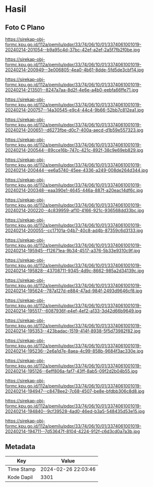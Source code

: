 # Hasil

## Foto C Plano

https://sirekap-obj-formc.kpu.go.id/112a/pemilu/pdpr/33/74/06/10/01/3374061001019-20240214-201054--b9a95c4d-37bc-42ef-a2ef-2a5f7fb2f0be.jpg

https://sirekap-obj-formc.kpu.go.id/112a/pemilu/pdpr/33/74/06/10/01/3374061001019-20240214-200949--3e006805-4ea0-4b61-8dde-5fd5de3cbf14.jpg

https://sirekap-obj-formc.kpu.go.id/112a/pemilu/pdpr/33/74/06/10/01/3374061001019-20240214-213501--8247a7aa-8d2f-4e6e-a4b0-eebfa66ffe71.jpg

https://sirekap-obj-formc.kpu.go.id/112a/pemilu/pdpr/33/74/06/10/01/3374061001019-20240214-200757--14a30545-e9c4-44c4-9b66-52bb7c812ea1.jpg

https://sirekap-obj-formc.kpu.go.id/112a/pemilu/pdpr/33/74/06/10/01/3374061001019-20240214-200651--d6273fbe-d0c7-400a-aecd-d1b59e557323.jpg

https://sirekap-obj-formc.kpu.go.id/112a/pemilu/pdpr/33/74/06/10/01/3374061001019-20240214-200544--89cce16b-747c-421c-892f-38c9e69eb829.jpg

https://sirekap-obj-formc.kpu.go.id/112a/pemilu/pdpr/33/74/06/10/01/3374061001019-20240214-200444--ee6a5740-45ee-4336-a249-008de264d344.jpg

https://sirekap-obj-formc.kpu.go.id/112a/pemilu/pdpr/33/74/06/10/01/3374061001019-20240214-200348--eaa390e1-4645-446a-887f-a20eac14df6c.jpg

https://sirekap-obj-formc.kpu.go.id/112a/pemilu/pdpr/33/74/06/10/01/3374061001019-20240214-200220--4c839959-af10-4166-921c-936568dd33bc.jpg

https://sirekap-obj-formc.kpu.go.id/112a/pemilu/pdpr/33/74/06/10/01/3374061001019-20240214-200055--cc17101a-04b7-40c8-ad4b-87359c6d3133.jpg

https://sirekap-obj-formc.kpu.go.id/112a/pemilu/pdpr/33/74/06/10/01/3374061001019-20240214-195945--f12671ea-9b34-4517-a376-5b33e9310c9f.jpg

https://sirekap-obj-formc.kpu.go.id/112a/pemilu/pdpr/33/74/06/10/01/3374061001019-20240214-195828--43708711-9345-4d9c-8662-985a2d34139c.jpg

https://sirekap-obj-formc.kpu.go.id/112a/pemilu/pdpr/33/74/06/10/01/3374061001019-20240214-195624--787a127d-e884-47ad-984f-2493d9646cf8.jpg

https://sirekap-obj-formc.kpu.go.id/112a/pemilu/pdpr/33/74/06/10/01/3374061001019-20240214-195517--6087936f-e4ef-4ef2-a133-3d42d66b9649.jpg

https://sirekap-obj-formc.kpu.go.id/112a/pemilu/pdpr/33/74/06/10/01/3374061001019-20240214-195353--423badac-1519-414f-8938-5f5d73982f82.jpg

https://sirekap-obj-formc.kpu.go.id/112a/pemilu/pdpr/33/74/06/10/01/3374061001019-20240214-195236--2e6a1d7e-8aea-4c99-858b-9684f3ac330e.jpg

https://sirekap-obj-formc.kpu.go.id/112a/pemilu/pdpr/33/74/06/10/01/3374061001019-20240214-195126--6eff806a-faf7-43ff-8ab5-09f2d2b04b55.jpg

https://sirekap-obj-formc.kpu.go.id/112a/pemilu/pdpr/33/74/06/10/01/3374061001019-20240214-194947--c8478ee2-7c68-4507-be8e-bfdbb306c8d8.jpg

https://sirekap-obj-formc.kpu.go.id/112a/pemilu/pdpr/33/74/06/10/01/3374061001019-20240214-194840--9cf39528-4ad0-46ed-b3a5-548435d53e15.jpg

https://sirekap-obj-formc.kpu.go.id/112a/pemilu/pdpr/33/74/06/10/01/3374061001019-20240214-194711--7d53647f-8104-4224-912f-c6d3cd0a7a3b.jpg


## Metadata

| Key        | Value               |
| ---------- | ------------------- |
| Time Stamp | 2024-02-26 22:03:46 |
| Kode Dapil | 3301                |



